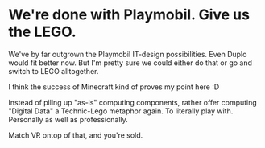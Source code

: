 # We're done with Playmobil. Give us the LEGO.

We've by far outgrown the Playmobil IT-design possibilities.
Even Duplo would fit better now. But I'm pretty sure we could either do that or
go and switch to LEGO alltogether.

I think the success of Minecraft kind of proves my point here :D



Instead of piling up "as-is" computing components, rather offer computing
"Digital Data" a Technic-Lego metaphor again. To literally play with.
Personally as well as professionally.

Match VR ontop of that, and you're sold.

